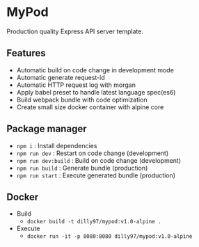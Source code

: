 # MyPod
Production quality Express API server template.

## Features
- Automatic build on code change in development mode
- Automatic generate request-id
- Automatic HTTP request log with morgan
- Apply babel preset to handle latest language spec(es6)
- Build webpack bundle with code optimization
- Create small size docker container with alpine core

## Package manager
- `npm i` : Install dependencies
- `npm run dev` : Restart on code change (development)
- `npm run dev:build` : Build on code change (development)
- `npm run build` : Generate bundle (production)
- `npm run start` : Execute generated bundle (production)

## Docker
- Build
  - `docker build -t dilly97/mypod:v1.0-alpine .` 
- Execute
  - `docker run -it -p 8080:8080 dilly97/mypod:v1.0-alpine`


